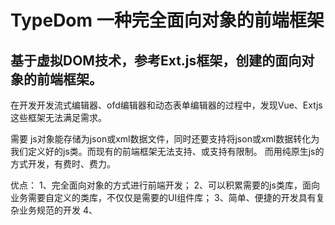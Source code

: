 

# TypeDom 一种完全面向对象的前端框架

## 基于虚拟DOM技术，参考Ext.js框架，创建的面向对象的前端框架。

在开发开发流式编辑器、ofd编辑器和动态表单编辑器的过程中，发现Vue、Extjs这些框架无法满足需求。

需要 js对象能存储为json或xml数据文件，同时还要支持将json或xml数据转化为我们定义好的js类。而现有的前端框架无法支持、或支持有限制。
而用纯原生js的方式开发，有费时、费力。

优点：
1、完全面向对象的方式进行前端开发；
2、可以积累需要的js类库，面向业务需要自定义的类库，不仅仅是需要的UI组件库；
3、简单、便捷的开发具有复杂业务规范的开发
4、
